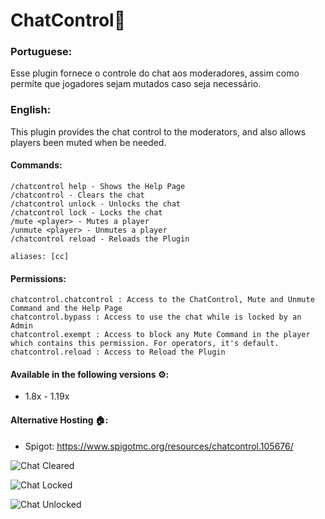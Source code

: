 # ChatControl💬
### **Portuguese:**
Esse plugin fornece o controle do chat aos moderadores, assim como permite que jogadores sejam mutados caso seja necessário. 

### **English:**
This plugin provides the chat control to the moderators, and also allows players been muted when be needed.

#### Commands:
    /chatcontrol help - Shows the Help Page
	/chatcontrol - Clears the chat
	/chatcontrol unlock - Unlocks the chat
	/chatcontrol lock - Locks the chat
	/mute <player> - Mutes a player
	/unmute <player> - Unmutes a player
	/chatcontrol reload - Reloads the Plugin
    
    aliases: [cc]
  
#### Permissions:
    chatcontrol.chatcontrol : Access to the ChatControl, Mute and Unmute Command and the Help Page
    chatcontrol.bypass : Access to use the chat while is locked by an Admin
    chatcontrol.exempt : Access to block any Mute Command in the player which contains this permission. For operators, it's default.
    chatcontrol.reload : Access to Reload the Plugin
    
#### Available in the following versions ⚙️:
  - 1.8x - 1.19x
  
#### Alternative Hosting 🏠:
  - Spigot: https://www.spigotmc.org/resources/chatcontrol.105676/

![Chat Cleared](https://user-images.githubusercontent.com/41524430/194688360-c8294260-3f46-49a4-b5e1-bf1238f197e8.png)

![Chat Locked](https://user-images.githubusercontent.com/41524430/194688365-64821327-6a6c-4e3f-9484-845c0fe31abd.png)

![Chat Unlocked](https://user-images.githubusercontent.com/41524430/194688366-aecd81d6-4b42-4d68-ae8d-8a16bfd21194.png)
